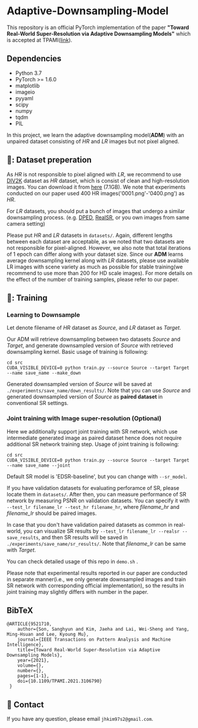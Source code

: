 # Adaptive-Downsampling-Model
This repository is an official PyTorch implementation of the paper **"Toward Real-World Super-Resolution via Adaptive Downsampling Models"** which is accepted at TPAMI([link](https://ieeexplore.ieee.org/document/9521710)).

## Dependencies
* Python 3.7
* PyTorch >= 1.6.0
* matplotlib
* imageio
* pyyaml
* scipy
* numpy
* tqdm
* PIL

In this project, we learn the adaptive downsampling model(**ADM**) with an unpaired dataset consisting of *HR* and *LR* images but not pixel aligned.

## 🚉: Dataset preperation

As *HR* is not responsible to pixel aligned with *LR*, we recommend to use [DIV2K](http://www.vision.ee.ethz.ch/%7Etimofter/publications/Agustsson-CVPRW-2017.pdf) dataset as *HR* dataset, which is consist of clean and high-resolution images.
You can download it from [here](https://cv.snu.ac.kr/research/EDSR/DIV2K.tar) (7.1GB).
We note that experiments conducted on our paper used 400 HR images('0001.png'-'0400.png') as *HR*.

For *LR* datasets, you should put a bunch of images that undergo a similar downsampling process. (e.g. [DPED](https://people.ee.ethz.ch/~ihnatova/), [RealSR](https://github.com/csjcai/RealSR), or you own images from same camera setting)

Please put *HR* and *LR* datasets in ```datasets/```. Again, different lengths between each dataset are acceptable, as we noted that two datasets are not responsible for pixel-aligned. However, we also note that total iterations of 1 epoch can differ along with your dataset size. Since our **ADM** learns average downsampling kernel along with *LR* datasets, please use available LR images with scene variety as much as possible for stable training(we recommend to use more than 200 for HD scale images). For more details on the effect of the number of training samples, please refer to our paper.

## 🚋: Training

### Learning to Downsample

Let denote filename of *HR* dataset as *Source*, and *LR* dataset as *Target*.

Our ADM will retrieve downsampling between two datasets *Source* and *Target*, and generate downsampled version of *Source* with retrieved downsampling kernel. Basic usage of training is following:

```
cd src
CUDA_VISIBLE_DEVICE=0 python train.py --source Source --target Target --name save_name --make_down
```

Generated downsampled version of *Source* will be saved at ```./experiments/save_name/down_results/```. Note that you can use *Source* and generated downsampled version of *Source* as **paired dataset** in conventional SR settings.

### Joint training with Image super-resolution (Optional)

Here we additionally support joint training with SR network, which use intermediate generated image as paired dataset hence does not require additional SR network training step. Usage of joint training is following:

```
cd src
CUDA_VISIBLE_DEVICE=0 python train.py --source Source --target Target --name save_name --joint
```

Default SR model is 'EDSR-baseline', but you can change with ```--sr_model```.

If you have validation datasets for evaluating perforamce of SR, please locate them in ```datasets/```. After then, you can measure performance of SR network by measuring PSNR on validation datasets. You can specify it with ```--test_lr filename_lr --test_hr filename_hr```, where *filename_hr* and *filename_lr* should be paired images.

In case that you don't have validation paired datasets as common in real-world, you can visualize SR results by ```--test_lr filename_lr --realsr --save_results```, and then SR results will be saved in ```./experiments/save_name/sr_results/```. Note that *filename_lr* can be same with *Target*.

You can check detailed usage of this repo in ```demo.sh``` .

Please note that experimental results reported in our paper are conducted in separate manner(i.e., we only generate downsampled images and train SR network with corresponding official implementation), so the results in joint training may slightly differs with number in the paper.

## BibTeX

    @ARTICLE{9521710,
        author={Son, Sanghyun and Kim, Jaeha and Lai, Wei-Sheng and Yang, Ming-Hsuan and Lee, Kyoung Mu},
        journal={IEEE Transactions on Pattern Analysis and Machine Intelligence}, 
        title={Toward Real-World Super-Resolution via Adaptive Downsampling Models}, 
        year={2021},
        volume={},
        number={},
        pages={1-1},
        doi={10.1109/TPAMI.2021.3106790}
     }

## :e-mail: Contact

If you have any question, please email `jhkim97s2@gmail.com`.
